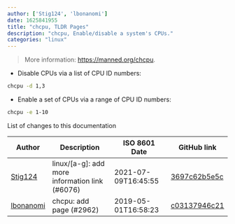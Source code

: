 ```yaml
---
author: ['Stig124', 'lbonanomi']
date: 1625841955
title: "chcpu, TLDR Pages"
description: "chcpu, Enable/disable a system's CPUs."
categories: "linux"
---
```

> More information: <https://manned.org/chcpu>.

- Disable CPUs via a list of CPU ID numbers:

```bash
chcpu -d 1,3
```

- Enable a set of CPUs via a range of CPU ID numbers:

```bash
chcpu -e 1-10
```
List of changes to this documentation


Author | Description | ISO 8601 Date | GitHub link
------|-----|-----|-----
[Stig124](mailto:stigpro@outlook.fr) | linux/[a-g]: add more information link (#6076) | 2021-07-09T16:45:55 | [3697c62b5e5c](https://github.com/tldr-pages/tldr/commit/3697c62b5e5cd9bae7a99c591cb81d1ddcfbf792)
[lbonanomi](mailto:5369016+lbonanomi@users.noreply.github.com) | chcpu: add page (#2962) | 2019-05-01T16:58:23 | [c03137946c21](https://github.com/tldr-pages/tldr/commit/c03137946c2157f769d82bf2cb35494d7b17da73)

